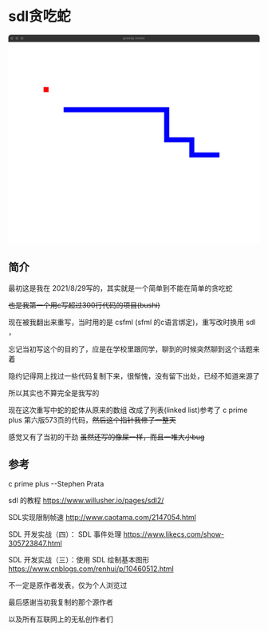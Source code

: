 # sdl贪吃蛇
![pic](pic.jpeg)
## 简介
最初这是我在 2021/8/29写的，其实就是一个简单到不能在简单的贪吃蛇

~~也是我第一个用c写超过300行代码的项目(bushi)~~

现在被我翻出来重写，当时用的是 csfml (sfml 的c语言绑定)，重写改时换用 sdl ，

忘记当初写这个的目的了，应是在学校里跟同学，聊到的时候突然聊到这个话题来着

隐约记得网上找过一些代码复制下来，很惭愧，没有留下出处，已经不知道来源了

所以其实也不算完全是我写的

现在这次重写中蛇的蛇体从原来的数组
改成了列表(linked list)参考了 c prime plus 第六版573页的代码，~~然后这个指针我修了一整天~~ 

感觉又有了当初的干劲 ~~虽然还写的像屎一样，而且一堆大小bug~~

## 参考
c prime plus --Stephen Prata

sdl 的教程
https://www.willusher.io/pages/sdl2/

SDL实现限制帧速
http://www.caotama.com/2147054.html

SDL 开发实战（四）： SDL 事件处理
https://www.likecs.com/show-305723847.html

SDL 开发实战（三）：使用 SDL 绘制基本图形
https://www.cnblogs.com/renhui/p/10460512.html

不一定是原作者发表，仅为个人浏览过

最后感谢当初我复制的那个源作者

以及所有互联网上的无私创作者们